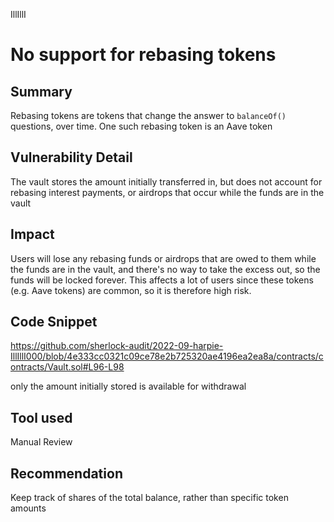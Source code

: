 IllIllI
# No support for rebasing tokens

## Summary
Rebasing tokens are tokens that change the answer to `balanceOf()` questions, over time. One such rebasing token is an Aave token

## Vulnerability Detail
The vault stores the amount initially transferred in, but does not account for rebasing interest payments, or airdrops that occur while the funds are in the vault

## Impact
Users will lose any rebasing funds or airdrops that are owed to them while the funds are in the vault, and there's no way to take the excess out, so the funds will be locked forever. This affects a lot of users since these tokens (e.g. Aave tokens) are common, so it is therefore high risk.

## Code Snippet
https://github.com/sherlock-audit/2022-09-harpie-IllIllI000/blob/4e333cc0321c09ce78e2b725320ae4196ea2ea8a/contracts/contracts/Vault.sol#L96-L98

only the amount initially stored is available for withdrawal

## Tool used

Manual Review

## Recommendation
Keep track of shares of the total balance, rather than specific token amounts